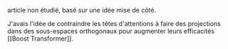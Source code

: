 article non étudié, basé sur une idée mise de côté.

J'avais l'idée de contraindre les têtes d'attentions à faire des projections dans des sous-espaces orthogonaux pour augmenter leurs efficacités [[Boost Transformer]].